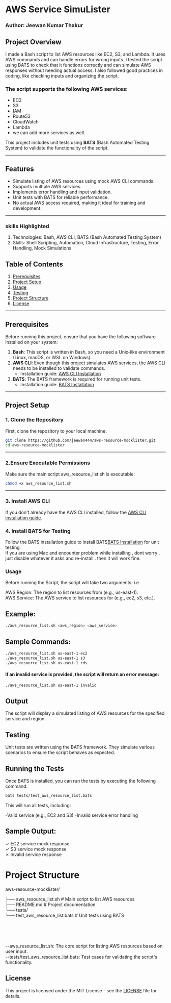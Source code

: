 # AWS Service SimuLister

### Author: Jeewan Kumar Thakur

## Project Overview

I made a Bash script to list AWS resources like EC2, S3, and Lambda. It uses AWS commands and can handle errors for wrong inputs. I tested the script using BATS to check that it functions correctly and can simulate AWS responses without needing actual access. I also followed good practices in coding, like checking inputs and organizing the script.


### The script supports the following AWS services:
- EC2
- S3
- IAM
- Route53
- CloudWatch
- Lambda
- we can add more services as well.

This project includes unit tests using **BATS** (Bash Automated Testing System) to validate the functionality of the script.

---

## Features

- Simulate listing of AWS resources using mock AWS CLI commands.
- Supports multiple AWS services.
- Implements error handling and input validation.
- Unit tests with BATS for reliable performance.
- No actual AWS access required, making it ideal for training and development.

---

### skills Highlighted
1. Technologies: Bash, AWS CLI, BATS (Bash Automated Testing System)
2. Skills: Shell Scripting, Automation, Cloud Infrastructure, Testing, Error Handling, Mock Simulations

## Table of Contents
1. [Prerequisites](#prerequisites)
2. [Project Setup](#project-setup)
3. [Usage](#usage)
4. [Testing](#testing)
5. [Project Structure](#project-structure)
6. [License](#license)

---

## Prerequisites

Before running this project, ensure that you have the following software installed on your system:

1. **Bash**: This script is written in Bash, so you need a Unix-like environment (Linux, macOS, or WSL on Windows).
2. **AWS CLI**: Even though this project simulates AWS services, the AWS CLI needs to be installed to validate commands.
   - Installation guide: [AWS CLI Installation](https://docs.aws.amazon.com/cli/latest/userguide/install-cliv2.html)
3. **BATS**: The BATS framework is required for running unit tests.
   - Installation guide: [BATS Installation](https://bats-core.readthedocs.io/en/stable/installation.html)

---

## Project Setup

### 1. Clone the Repository
First, clone the repository to your local machine:

```bash
git clone https://github.com/jeewan444/aws-resource-mocklister.git 
cd aws-resource-mocklister
```

---
### 2.Ensure Executable Permissions


Make sure the main script aws_resource_list.sh is executable:
```bash
chmod +x aws_resource_list.sh
```

---
### 3. Install AWS CLI
If you don't already have the AWS CLI installed, follow the [AWS CLI installation guide](https://docs.aws.amazon.com/cli/latest/userguide/install-cliv2.html).

### 4. Install BATS for Testing
Follow the BATS installation guide to install BATS[BATS Installation](https://bats-core.readthedocs.io/en/stable/installation.html) for unit testing.<br>
If you are using Mac and encounter problem while installing , dont worry , just disable whatever it asks and re-install . then it will work fine.

### Usage
Before running the Script,
the script will take two arguments: i.e <br>

AWS Region: The region to list resources from (e.g., us-east-1).<br>
AWS Service: The AWS service to list resources for (e.g., ec2, s3, etc.).

## Example:

```bash
./aws_resource_list.sh <aws_region> <aws_service>
```
## Sample Commands:

```bash
./aws_resource_list.sh us-east-1 ec2
./aws_resource_list.sh us-east-1 s3
./aws_resource_list.sh us-east-1 rds
```
#### If an invalid service is provided, the script will return an error message:

```bash
./aws_resource_list.sh us-east-1 invalid
```

## Output
The script will display a simulated listing of AWS resources for the specified service and region.

## Testing
Unit tests are written using the BATS framework. They simulate various scenarios to ensure the script behaves as expected.

## Running the Tests
Once BATS is installed, you can run the tests by executing the following command:

```bash
bats tests/test_aws_resource_list.bats
```
This will run all tests, including:

-Valid service (e.g., EC2 and S3)
-Invalid service error handling

## Sample Output:

 ✓ EC2 service mock response <br>
 ✓ S3 service mock response <br>
 ✗ Invalid service response<br>
 
# Project Structure

aws-resource-mocklister/ <br>

  ├── aws_resource_list.sh        # Main script to list AWS resources<br> 
  ├── README.md                   # Project documentation<br></pre>
  └── tests/ <br>
  └── test_aws_resource_list.bats   # Unit tests using BATS<br> 
     
<br>
<br>
<br>
    
--aws_resource_list.sh: The core script for listing AWS resources based on user input.<br>
--tests/test_aws_resource_list.bats: Test cases for validating the script's functionality.


## License

This project is licensed under the MIT License - see the [LICENSE](LICENSE) file for details.



